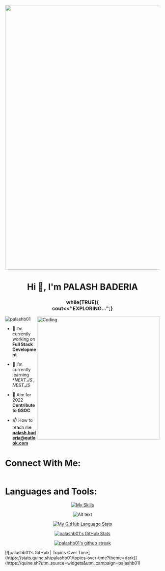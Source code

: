 
<center><img width=860px height=auto src='https://c.tenor.com/qJ5evVs-_uUAAAAC/coding.gif' alt=""></img></center>
<h1 align="center" class="font">Hi 👋, I'm PALASH BADERIA</h1>
<h3 align="center">while(TRUE){ <br> cout<<"EXPLORING...";}</h3>
<img align="right" alt="Coding" width="400" src="https://www.animaapp.com/blog/wp-content/uploads/2021/07/designergif.gif">

<p align="left"> <img src="https://komarev.com/ghpvc/?username=palashb01&label=Profile%20views&color=0e75b6&style=flat" alt="palashb01" /> </p>

- 🔭 I’m currently working on **Full Stack Development**

- 🌱 I’m currently learning **NEXT.JS , NEST.JS*

- 👯 Aim for 2022 **Contribute to GSOC**

- 📫 How to reach me **palash.baderia@outlook.com**

<h1 class="font">Connect With Me:</h1>
<p><a href="https://www.linkedin.com/in/palash-baderia/"><img src="https://img.shields.io/badge/linkedin-%230077B5.svg?style=for-the-badge&amp;logo=linkedin" alt=""></a></p>

<h1 align="left" class="font">Languages and Tools:</h1>
<p align="center"><a href="https://skills.thijs.gg"><img src="https://skills.thijs.gg/icons?i=react,next,nest,js,nodejs,expressjs,cpp,java,heroku,firebase,mongodb,tailwindcss,bootstrap,css,materialui" alt="My Skills"></a></p>

<p align="center"><img src="https://spotify-recently-played-readme.vercel.app/api?user=ddagwldjt5bo44bxngyms3ru5" alt="Alt text"></p>

<p align="center" ><a href=""><img src="https://github-readme-stats.vercel.app/api/top-langs/?username=palashb01&amp;langs_count=7&amp;theme=tokyonight" alt="My GitHub Language Stats"></a></p>
<p align="center"><a  href="https://awesome-github-stats.azurewebsites.net/index.html??cardType=level-alternate&theme=github-dark"><img alt="palashb01's GitHub Stats" src="https://awesome-github-stats.azurewebsites.net/user-stats/palashb01?cardType=level-alternate&theme=github-dark" /></a></p>
<p align="center"><a href="https://github.com/palashb01/github-readme-streak-stats"><img src="https://github-readme-streak-stats.herokuapp.com/?user=palashb01&amp;theme=blue-green" alt="palashb01&#39;s github streak"></a></p>
[![palashb01's GitHub | Topics Over Time](https://stats.quine.sh/palashb01/topics-over-time?theme=dark)](https://quine.sh?utm_source=widgets&utm_campaign=palashb01)
